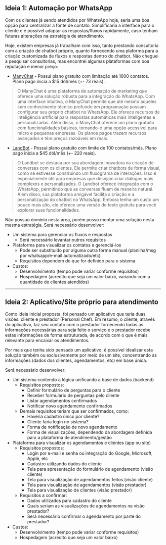 ## Ideia 1: Automação por WhatsApp
Com os clientes já sendo atendidos por WhatsApp hoje, seria uma boa opção para centralizar a fonte de contato.
Simplificaria a interface para o cliente e é possível adaptar as respostas/fluxos rapidamente, caso tenham futuras alterações na estratégia de atendimento.


Hoje, existem empresas já trabalham com isso, tanto prestando consultoria com a criação de chatbot próprio, quanto fornecendo uma plaforma para a criação customizada de fluxos e respostas dentro do chatbot.
Não cheguei a pesquisar consultorias, mas encontrei algumas plataformas com boa reputação e menor preço:

- [ManyChat](https://manychat.com/pricing) - Possui plano gratuito com limitação até 1000 contatos. Plano pago inicia a $15 dól/mês (+- 73 reais).
> O ManyChat é uma plataforma de automação de marketing que oferece uma solução robusta para a integração do WhatsApp. Com uma interface intuitiva, o ManyChat permite que até mesmo aqueles sem conhecimento técnico profundo em programação possam configurar seu próprio chatbot no WhatsApp. Ele oferece recursos de inteligência artificial para respostas automáticas mais inteligentes e personalizadas. Além disso, o ManyChat oferece um plano gratuito com funcionalidades básicas, tornando-o uma opção acessível para micro e pequenas empresas. Os planos pagos trazem recursos avançados e têm preços razoáveis em reais.

- [LandBot](https://landbot.io/pricing) - Possui plano gratuito com limite de 100 contatos/mês. Plano pago inicia a $45 dól/mês (+- 220 reais).
> O Landbot se destaca por sua abordagem inovadora na criação de conversas com os clientes. Ele permite criar chatbots de forma visual, como se estivesse construindo um fluxograma de interações. Isso é especialmente útil para empresas que desejam criar diálogos mais complexos e personalizados. O Landbot oferece integração com o WhatsApp, permitindo que as conversas fluam de maneira natural. Além disso, sua plataforma amigável facilita a criação e a personalização do chatbot no WhatsApp. Embora tenha um custo um pouco mais alto, ele oferece uma versão de teste gratuita para você explorar suas funcionalidades.

Não possuo domínio nesta área, porém posso montar uma solução nesta mesma estratégia.
Será necessário desenvolver:
- Um sistema para gerenciar os fluxos e respostas
  - Será necessário levantar outros requisitos
- Plataforma para visualizar os contatos e gerenciá-los
  - Pode ser substituído por alguma outra forma manual (planilha/msg por whatsapp/e-mail automatizado/etc)
  - Requisitos dependem do que for definido para o sistema
- Custos:
  - Desenvolvimento (tempo pode variar conforme requisitos)
  - Hospedagem (acredito que seja um valor baixo, variando com a quantidade de clientes atendidos)

---
## Ideia 2: Aplicativo/Site próprio para atendimento
Como ideia inicial proposta, foi pensado um aplicativo que teria duas visões: cliente e prestador (Personal Chef). Em resumo, o cliente, através do aplicativo, faz seu contato com o prestador fornecendo todas as informações necessárias para seja feito o serviço e o prestador recebe estas informações de forma estruturada, de acordo com o que é mais relevante para encaixar os atendimentos.

Por mais que tenha sido pensado um aplicativo, é possível idealizar esta solução também ou exclusivamente por meio de um site, concentrando as informações (dados dos clientes, agendamentos, etc) em base única.  

Será necessário desenvolver:
- Um sistema contendo a lógica unificando a base de dados (backend)
  - Requisitos propostos:
    - Definir formulário de perguntas para o cliente
    - Receber formulário de perguntas pelo cliente
    - Listar agendamentos confirmados
    - Notificar novo agendamento confirmados
  - Demais requisitos teriam que ser confirmados, como:
    - Haveria cadastro único por cliente?
    - Cliente faria login no sistema?
    - Forma de notificação de novo agendamento
    - Forma de visualizações, dependendo da abordagem definida para a plataforma de atendimento/gestão 
- Plataforma para visualizar os agendamentos e clientes (app ou site)
  - Requisitos propostos:
    - Login por e-mail e senha ou integração do Google, Microsoft, Apple, etc
    - Cadastro utilizando dados do cliente
    - Tela para apresentação do formulário de agendamento (visão cliente)
    - Tela para visualização de agendamentos feitos (visão cliente)
    - Tela para visualização de agendamentos (visão prestador)
    - Tela para visualização de clientes (visão prestador)
  - Requisitos a confirmar:
    - Dados utilizados para cadastro do cliente
    - Quais seriam as visualizações de agendamentos na visão prestador? 
    - Será necessário confirmar o agendamento por parte do prestador?
- Custos:
  - Desenvolvimento (tempo pode variar conforme requisitos)
  - Hospedagem (acredito que seja um valor baixo)
